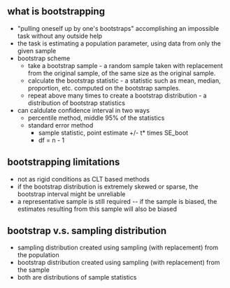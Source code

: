## what is bootstrapping
* "pulling oneself up by one's bootstraps" accomplishing an impossible task without any outside help
* the task is estimating a population parameter, using data from only the given sample
* bootstrap scheme
    * take a bootstrap sample - a random sample taken with replacement from the original 
    sample, of the same size as the original sample. 
    * calculate the bootstrap statistic - a statistic such as mean, median, proportion, 
    etc. computed on the bootstrap samples. 
    * repeat above many times to create a bootstrap distribution - a distribution of bootstrap statistics 
* can caldulate confidence interval in two ways
    * percentile method, middle 95% of the statistics 
    * standard error method
        * sample statistic, point estimate +/- t* times SE_boot
        * df = n - 1

## bootstrapping limitations 
* not as rigid conditions as CLT based methods
* if the bootstrap distribution is extremely skewed or sparse, the bootstrap interval might 
be unreliable 
* a representative sample is still required -- if the sample is biased, the estimates 
resulting from this sample will also be biased 

## bootstrap v.s. sampling distribution 
* sampling distribution created using sampling (with replacement) from the population
* bootstrap distribution created using sampling (with replacement) from the sample
* both are distributions of sample statistics 


